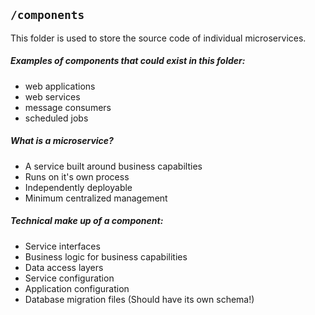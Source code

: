 ## `/components`


This folder is used to store the source code of individual microservices. 

#####  Examples of components that could exist in this folder:
- web applications
- web services
- message consumers
- scheduled jobs

#####  What is a microservice?
- A service built around business capabilties
- Runs on it's own process
- Independently deployable
- Minimum centralized management


##### Technical make up of a component:

- Service interfaces
- Business logic for business capabilities
- Data access layers
- Service configuration
- Application configuration
- Database migration files (Should have its own schema!)

